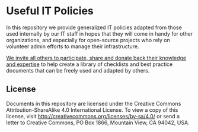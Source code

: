 # Useful IT Policies

In this repository we provide generalized IT policies adapted from those used
internally by our IT staff in hopes that they will come in handy for other
organizations, and especially for open-source projects who rely on volunteer
admin efforts to manage their infrastructure.

[We invite all others to participate, share and donate back their knowledge and
expertise][1] to help create a library of checklists and best practice documents
that can be freely used and adapted by others.

## License

Documents in this repository are licensed under the Creative Commons
Attribution-ShareAlike 4.0 International License. To view a copy of this
license, visit http://creativecommons.org/licenses/by-sa/4.0/ or send a letter
to Creative Commons, PO Box 1866, Mountain View, CA 94042, USA.

[1]: https://www.linuxfoundation.org/blog/2015/09/linux-foundation-sysadmins-open-source-their-it-policies/
